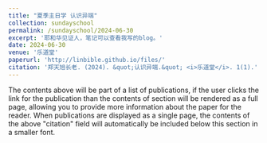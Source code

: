 ```yaml
---
title: "夏季主日学 认识异端"
collection: sundayschool
permalink: /sundayschool/2024-06-30
excerpt: '耶和华见证人，笔记可以查看我写的blog。'
date: 2024-06-30
venue: '乐道堂'
paperurl: 'http://linbible.github.io/files/'
citation: '郑天旭长老. (2024). &quot;认识异端.&quot; <i>乐道堂</i>. 1(1).'
---
```


The contents above will be part of a list of publications, if the user clicks the link for the publication than the contents of section will be rendered as a full page, allowing you to provide more information about the paper for the reader. When publications are displayed as a single page, the contents of the above "citation" field will automatically be included below this section in a smaller font.
